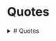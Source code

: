 # Quotes
<details>
  <summary># Quotes</summary>
<pre>
"My wealth, let son and bretheren part. Some things they cannot share.
My work well done, my noble heart, these are only mine to wear." - Jabir
</pre>

<pre>
”My heart trembles like a poor leaf.\
The planets whirl in my dreams.\
The stars press against my window.\
I rotate in my sleep.\
My bed is a warm planet.” - Marvin Mercer 
</pre>

<pre>
"Silence alone is great; all else is weakness." - Alfred De Vigny
</pre>

<pre>
“The beauty of a living thing is not the atoms that go into it, but the way those atoms are put together.” ― Carl Sagan
</pre>

<pre>
"I seem to have been only like a boy playing on the seashore, and diverting myself in now and then finding a smoother pebble or a prettier shell than ordinary, whilst the great ocean of truth lay all undiscovered before me." - Isaac Newton
</pre>

<pre>
“It is harder to crack prejudice than an atom.” ― Albert Einstein
</pre>

<pre>
“In questions of science, the authority of a thousand is not worth the humble reasoning of a single individual.” — Galileo
</pre>

<pre>
"In order that life should be a story or romance to us, it is necessary that a great part of it, at any rate, should be settled for us without our permission. … A man has control over many things in his life; he has control over enough things to be the hero of a novel. But if he had control over everything, there would be so much hero that there would be no novel."
— G.K. Chesterton, Heretics, 1906
</pre>

<pre>
"There can be no true friends without true enemies. Unless we hate what we are not, we cannot love what we are. These are the old truths we are painfully rediscovering after a century and more of sentimental cant. Those who deny them deny their family, their heritage, their culture, their birthright, their very selves! They will not lightly be forgiven." - Michael Dibdin's novel, Dead Lagoon
</pre>

<pre>
“Look again at that dot. That's here. That's home. That's us. On it everyone you love, everyone you know, everyone you ever heard of, every human being who ever was, lived out their lives. The aggregate of our joy and suffering, thousands of confident religions, ideologies, and economic doctrines, every hunter and forager, every hero and coward, every creator and destroyer of civilization, every king and peasant, every young couple in love, every mother and father, hopeful child, inventor and explorer, every teacher of morals, every corrupt politician, every "superstar," every "supreme leader," every saint and sinner in the history of our species lived there--on a mote of dust suspended in a sunbeam.”
― Carl Sagan
</pre>

<pre>
"Nature and nauture's laws lay hid in night,\
God said, Let Newton be! and all was light." -Alexander Pope (Epitaph for Newton)
</pre>

<pre>
“The darker the night, the brighter the stars,\
The deeper the grief, the closer is God!” ― Fyodor Dostoevsky
</pre>

<pre>
"So I walk on uplands unbounded,\
and know that there is hope\
for that which Thou didst mold out of dust\
to have consort with things eternal." - The Dead Sea Scrolls
</pre>

<pre>
“What moves men of genius, or rather what inspires their work, is not new ideas, but their obsession with the idea that what has already been said is still not enough.”
Eugene Delacroix
</pre>

<pre>
“I say let the world go to hell, but I should always have my tea.”― Fyodor Dostoevsky
</pre>

<pre>
“In dreams you sometimes fall from a height, or are stabbed, or beaten, but you never feel pain.” — Dostoevsky
</pre>

<pre>
“There comes a time when one must take a position that is neither safe, nor politic, nor popular, but he must take it because conscience tells him it is right.”
― Martin Luther King Jr., A Testament of Hope: The Essential Writings and Speeches
</pre>

<pre>
Tranquillas etiam naufragus horret aquas.\
The shipwrecked man is afraid even of quiet waters.  - Ovid
</pre>

<pre>
“Every gun that is made, every warship launched, every rocket fired signifies in the final sense, a theft from those who hunger and are not fed, those who are cold and are not clothed. This world in arms is not spending money alone. It is spending the sweat of its laborers, the genius of its scientists, the hopes of its children. This is not a way of life at all in any true sense. Under the clouds of war, it is humanity hanging on a cross of iron.”
― Dwight D. Eisenhower
</pre>

<pre>
“Our character isn’t defined by the battles we win or lose, but by the battles we dare to fight.”
― Robert Beatty, Serafina and the Black Cloak
</pre>

<pre>
“Everything you can imagine is real.” ― Pablo Picasso
</pre>

<pre>
"Remember me as you pass by,\
As you are now so once was I,\
As I am now so you must be,\
Prepare for death and follow me."
</pre>

<pre>
“Man is sometimes extraordinarily, passionately, in love with suffering...” ― Fyodor Dostoevsky
</pre>

<pre>
“The dog is a gentleman; I hope to go to his heaven not man's.” ― Mark Twain
</pre>

<pre>
“I wish it need not have happened in my time," said Frodo.\
"So do I," said Gandalf, "and so do all who live to see such times. But that is not for them to decide. All we have to decide is what to do with the time that is given us.” ― J.R.R. Tolkien
</pre>

<pre>
“We read to know we're not alone.” ― William Nicholson
</pre>

<pre>
“All war is a symptom of man's failure as a thinking animal.” ― John Steinbeck
</pre>

<pre>
"They ayes have 119, the noes 56. The constitutional majority of two thirds having voted in the affirmative, the joint resolution has passed." - House speaker Schuyler Colfax (1st Feb 1856 on 13th Amedment)
</pre>

<pre>
“If you wish to glimpse inside a human soul and get to know a man, don't bother analyzing his ways of being silent, of talking, of weeping, of seeing how much he is moved by noble ideas; you will get better results if you just watch him laugh. If he laughs well, he's a good man.” ― Fyodor Dostoevsky
</pre>

<pre>
“He who fears death either fears to lose all sensation or fears new sensations. In reality, you will either feel nothing at all, and therefore nothing evil, or else, if you can feel any sensations, you will be a new creature, and so will not have ceased to have life.” — Marcus Aurelius
</pre>

<pre>
“To live is the rarest thing in the world. Most people exist, that is all.” ― Oscar Wilde
</pre>

<pre>
Legasov: [showing pictures of the damaged reactor] The atom is a humbling thing.

General Nikolai Tarakanov: It's not humbling, it's humiliating. Why is the core still exposed to the air? Why have we not already covered it up?

Legasov: We want to, but we can't get close enough. The debris on the roof is graphite from the core itself. Until we can push it off the roof back into the reactor, it'll kill anyone who gets near it. You see the roof is in three levels. We've named them. The small one here is Katya, one thousand roentgen per hour. Presume two hours of exposure is fatal. The one on the side, Nina, two thousand roentgen. One hour, fatal.

Tarakanov: We used remote-controlled bulldozers in Afghanistan.

Shcherbina: Too heavy. They'd fall right through.

Tarakanov: So then...?

Legasov: Moon rovers. Lunokhod STR-1s. They're light. And if we line them with lead, they can withstand the radiation.

Shcherbina: We couldn't put a man on the Moon. At least we can keep a man off the roof.
Legasov: That is the most important thing, General. Under no circumstances can men go up there.

Tarakanov: What about this large section here?

Shcherbina: [grimly] Masha.

Legasov: Twelve thousand roentgen. If you were to stand there in full protective gear head-to-toe for two minutes, your life expectancy would be cut in half. By three minutes, you're dead within months. Even our lunar rovers won't work on Masha. That amount of gamma radiation penetrates everything. The particles literally shred the circuits in microchips apart. If it's more complicated than a light switch, Masha will destroy it.

Shcherbina: It would be fair to say that that piece of roof is the most dangerous place on Earth.
</pre>

<pre>
“I can never read all the books I want; I can never be all the people I want and live all the lives I want. I can never train myself in all the skills I want. And why do I want? I want to live and feel all the shades, tones and variations of mental and physical experience possible in my life. And I am horribly limited.” ― Sylvia Plath, The Unabridged Journals of Sylvia Plath
</pre>

<pre>
“In a good bookroom you feel in some mysterious way that you are absorbing the wisdom contained in all the books through your skin, without even opening them.” ― Mark Twain
</pre>

<pre>
"Boats tell us stories, too. The stories of the people who designed and built them, of those who have sailed them down rivers and across the seas. They tell of the ocean, its seascapes, and the storms the sailors have battled. The English refer to ships as she. A boat isn’t an object but a being in its own right. The experience of sailing at night is similar to the intimacy of writing. Because there is the same abandon, a complete relinquishment: sailing at night is to allow yourself to surrender, to let yourself go. It’s to have absolute faith in your boat, which, like the writer’s pen, sometimes makes you think that it is the one deciding which route to take. But you have to stay on course. Know how to maneuver under a moonless sky that merges with the sea and not allow yourself to be intoxicated by the sensation of flying. When the powerful swell tosses the hull, raises it up, and sweeps it along in eddies of foam. When the words seem to align themselves so perfectly that you almost forget what you are writing about. Then you have to keep your eyes on the faint light coming from the compass. It indicates the direction. The end point that should never be lost from sight."
</pre>

<pre>
"The only true wisdom lives far from mankind, out in great loneliness, and can be reached only through suffering. Privation and suffering alone open the mind to all that is hidden to others" - Igjugarjuk  (A shaman from Caribou Eskimo tribe in northern Canada told this to European visitors )
</pre>

<pre>
“Deep in the meadow, hidden far away
A cloak of leaves, a moonbeam ray
Forget your woes and let your troubles lay
And when it's morning again, they'll wash away
Here it's safe, here it's warm
Here the daisies guard you from every harm
Here your dreams are sweet and tomorrow brings them true
Here is the place where I love you.” ― Suzanne Collins, The Hunger Games
</pre>

<pre>
“Perhaps one did not want to be loved so much as to be understood.” ― George Orwell, 1984
</pre>

<pre>
“If the world were merely seductive, that would be easy. If it were merely challenging, that would be no problem. But I arise in the morning torn between a desire to improve the world and a desire to enjoy the world. This makes it hard to plan the day.” ― E.B. White
</pre>

<pre>
“Out beyond ideas of wrongdoing\
and rightdoing there is a field.\
I'll meet you there.\
When the soul lies down in that grass\
the world is too full to talk about.” ― Rumi
</pre>

<pre>
“For those who believe in God, most of the big questions are answered. But for those of us who can't readily accept the God formula, the big answers don't remain stone-written. We adjust to new conditions and discoveries. We are pliable. Love need not be a command nor faith a dictum. I am my own god. We are here to unlearn the teachings of the church, state, and our educational system. We are here to drink beer. We are here to kill war. We are here to laugh at the odds and live our lives so well that Death will tremble to take us.” ― Charles Bukowski
</pre>

<pre>
“You get a little moody sometimes but I think that's because you like to read. People that like to read are always a little fucked up.” ― Pat Conroy, The Prince of Tides
</pre>

<pre>
“There is no greater agony than bearing an untold story inside you.” ― Maya Angelou
</pre>

<pre>
“One day I will find the right words, and they will be simple.” ― Jack Kerouac, The Dharma Bums
</pre>

<pre>
“Faithless is he that says farewell when the road darkens.” ― J.R.R. Tolkien, The Fellowship of the Ring
</pre>

<pre>
“If you remember me, then I don't care if everyone else forgets.” ― Haruki Murakami, Kafka on the Shore
</pre>

<pre>
“So please, oh please, we beg, we pray,\
Go throw your TV set away,\
And in its place you can install\
A lovely bookshelf on the wall.\
Then fill the shelves with lots of books.” ― Roald Dahl, Charlie and the Chocolate Factory
</pre>

<pre>
“There is always some madness in love. But there is also always some reason in madness.” ― Friedrich Nietzsche
</pre>

<pre>
“You think your pain and your heartbreak are unprecedented in the history of the world, but then you read. It was books that taught me that the things that tormented me most were the very things that connected me with all the people who were alive, who had ever been alive.” ― James Baldwin
</pre>

<pre>
“The world is indeed full of peril, and in it there are many dark places; but still there is much that is fair, and though in all lands love is now mingled with grief, it grows perhaps the greater.” ― J.R.R. Tolkien, The Fellowship of the Ring
</pre>

<pre>
“Somewhere, something incredible is waiting to be known.” ― Carl Sagan
</pre>

<pre>
“Everyone should be able to do one card trick, tell two jokes, and recite three poems, in case they are ever trapped in an elevator.” ― Lemony Snicket, Horseradish
</pre>

<pre>
“A poem begins as a lump in the throat, a sense of wrong, a homesickness, a lovesickness.” ― Robert Frost
</pre>

<pre>
“You must have chaos within you to give birth to a dancing star.” ― Friedrich Nietzsche
</pre>

<pre>
“Once you can accept the universe as matter expanding into nothing that is something, wearing stripes with plaid comes easy.” ― Einstein
</pre>

<pre>
“Stop acting so small. You are the universe in ecstatic motion.” ― Rumi
</pre>

<pre>
“I like living. I have sometimes been wildly, despairingly, acutely miserable, racked with sorrow; but through it all I still know quite certainly that just to be alive is a grand thing.” ― Agatha Christie
</pre>

<pre>
“Pain and suffering are always inevitable for a large intelligence and a deep heart. The really great men must, I think, have great sadness on earth.” ― Fyodor Dostoevsky, Crime and Punishment
</pre>

<pre>
“The minute I heard my first love story,\
I started looking for you, not knowing\
how blind that was.\
Lovers don't finally meet somewhere.\
They're in each other all along.” ― Mawlana Jalal-al-Din Rumi, The Illuminated Rumi
</pre>

<pre>
“Mere color, unspoiled by meaning, and unallied with definite form, can speak to the soul in a thousand different ways.” – Oscar Wilde
</pre>

<pre>
"A physicist is just an atom's way of looking at itself." -Neils Bohr
</pre>

<pre>
“Perhaps when we find ourselves wanting everything, it is because we are dangerously close to wanting nothing.” ― Sylvia Plath
</pre>

<pre>
“It's enough for me to be sure that you and I exist at this moment.” ― Gabriel García Márquez, One Hundred Years of Solitude
</pre>

<pre>
“The Road goes ever on and on\
Down from the door where it began.\
Now far ahead the Road has gone,\
And I must follow, if I can,\
Pursuing it with eager feet,\
Until it joins some larger way\
Where many paths and errands meet.\
And whither then? I cannot say” ― J.R.R. Tolkien, The Fellowship of the Ring
</pre>

<pre>
“How vain it is to sit down to write when you have not stood up to live.” ― Henry David Thoreau
</pre>

<pre>
"I want to tell you a story about a man. While everyone was laughing and drinking, he would just walk until he reached the exact same spot, where he'd sit with his back to all those people. And while he did everything he possibly could to signal to the world that he wanted to be left alone more than anything, he hoped that someone passing would understand that what he really wanted was the exact opposite. And that this someone would sit next to him and strike up a conversation. I was that man... and you were that someone." - Alex (London Spy)
</pre>

<pre>
“I have the choice of being constantly active and happy or introspectively passive and sad. Or I can go mad by ricocheting in between.” ― Sylvia Plath, The Unabridged Journals of Sylvia Plath
</pre>

<pre>
“Reality is merely an illusion, albeit a very persistent one.” ― Albert Einstein
</pre>

<pre>
“When I am with you, we stay up all night.\
When you're not here, I can't go to sleep.\
Praise God for those two insomnias!\
And the difference between them.” ― Rumi
</pre>

<pre>
“Sometimes when I look at you, I feel I'm gazing at a distant star.\
It's dazzling, but the light is from tens of thousands of years ago.\
Maybe the star doesn't even exist any more. Yet sometimes that light seems more real to me than anything.” ― Haruki Murakami, South of the Border, West of the Sun
</pre>

<pre>
“Cowards die many times before their deaths;\
The valiant never taste of death but once.\
Of all the wonders that I yet have heard,\
It seems to me most strange that men should fear;\
Seeing that death, a necessary end,\
Will come when it will come.” ― William Shakespeare, Julius Caesar
</pre>

<pre>
"Now, I am become Death, the destroyer of worlds." - Robert Oppenheimer quoted from Bhagvadgita on 16th July 1945, 05:29:53 in Alamogordo, Mexico
</pre>

<pre>
“Still round the corner there may wait\
A new road or a secret gate\
And though I oft have passed them by\
A day will come at last when I\
Shall take the hidden paths that run\
West of the Moon, East of the Sun.” ― J.R.R. Tolkien
</pre>

<pre>
“There are some things you can't share without ending up liking each other, and knocking out a twelve-foot mountain troll is one of them.” ― J. K. Rowling, Harry Potter and the Sorcerer's Stone
</pre>

<pre>
“The best moments in reading are when you come across something – a thought, a feeling, a way of looking at things – which you had thought special and particular to you. Now here it is, set down by someone else, a person you have never met, someone even who is long dead. And it is as if a hand has come out and taken yours.” ― Alan Bennett, The History Boys
</pre>

<pre>
“You think your pain and your heartbreak are unprecedented in the history of the world, but then you read.” ― James Baldwin
</pre>

<pre>
“History of science and technology has consistently taught us that scientific advances in basic understanding have sooner or later led to technical and industrial applications that have revolutionized our way of life. It seems to me improbable that this effort to get at the structure of matter should be an exception to this rule. What is less certain, and what we all fervently hope, is that man will soon grow sufficiently adult to make good use of the powers that he acquires over nature.” -Enrico Fermi, The Future of Nuclear Physics, unpublished address, Rochester, NY, January 10, 1953, EFP, box 53.
</pre>

<pre>
“In a time of deceit telling the truth is a revolutionary act.” ― George Orwell
</pre>

<pre>
“And when at last you find someone to whom you feel you can pour out your soul, you stop in shock at the words you utter— they are so rusty, so ugly, so meaningless and feeble from being kept in the small cramped dark inside you so long.” ― Sylvia Plath, The Unabridged Journals of Sylvia Plath
</pre>

<pre>
“I love you as certain dark things are to be loved,\
in secret, between the shadow and the soul.” ― Pablo Neruda, 100 Love Sonnets
</pre>

<pre>
“Pain and suffering are always inevitable for a large intelligence and a deep heart. The really great men must, I think, have great sadness on earth.” ― Fyodor Dostoevsky, Crime and Punishment
</pre>

<pre>
“Do not be afraid; our fate\
Cannot be taken from us; it is a gift.” ― Dante Alighieri, Inferno
</pre>

<pre>
“An expert is a person who has made all the mistakes that can be made in a very narrow field.” ― Niels Bohr
</pre>

<pre>
"The mathematics clearly called for a set of underlying elementary objects-at that time we needed three types of them-elementary objects that could be combined three at a time in different ways to make all the heavy particles we knew. ... I needed a name for them and called them quarks, after the taunting cry of the gulls, "Three quarks for Muster mark," from Finnegan's Wake by the Irish writer James Joyce." - Murray Gell-Mann
</pre>

<pre>
"Enthusiasm is followed by disappointment and even depression, and then by renewed enthusiasm." - Murray Gell-Mann
</pre>

<pre>
“I do not know what I may appear to the world, but to myself I seem to have been only like a boy playing on the sea-shore, and diverting myself in now and then finding a smoother pebble or a prettier shell than ordinary, whilst the great ocean of truth lay all undiscovered before me.” ― Isaac Newton
</pre>

<pre>
“Every atom in your body came from a star that exploded. And, the atoms in your left hand probably came from a different star than your right hand. It really is the most poetic thing I know about physics: You are all stardust. You couldn’t be here if stars hadn’t exploded, because the elements - the carbon, nitrogen, oxygen, iron, all the things that matter for evolution and for life - weren’t created at the beginning of time. They were created in the nuclear furnaces of stars, and the only way for them to get into your body is if those stars were kind enough to explode. So, forget Jesus. The stars died so that you could be here today.” ― Lawrence M. Krauss
</pre>

<pre>
“I don't want to believe. I want to know.” ― Carl Sagan
</pre>

<pre>
“And in that moment, I swear we were infinite.” ― Stephen Chbosky, The Perks of Being a Wallflower
</pre>

<pre>
“You must write every single day of your life... You must lurk in libraries and climb the stacks like ladders to sniff books like perfumes and wear books like hats upon your crazy heads... may you be in love every day for the next 20,000 days. And out of that love, remake a world.” ― Ray Bradbury
</pre>

<pre>
“In your light I learn how to love. In your beauty, how to make poems. You dance inside my chest where no-one sees you, but sometimes I do, and that sight becomes this art.” ― Rumi
</pre>

<pre>
“You develop an instant global consciousness, a people orientation, an intense dissatisfaction with the state of the world, and a compulsion to do something about it. From out there on the moon, international politics look so petty. You want to grab a politician by the scruff of the neck and drag him a quarter of a million miles out and say, ‘Look at that, you son of a bitch.” ― Edgar Mitchell
</pre>

<pre>
"Sometimes I think a man could wander across the Disc all his life and not see everything there is to see," said Twoflower. "And now it seems there are lots of other worlds as well. When I think I might die without seeing a hundredth of all there is to see it makes me feel," he paused, then added, "well, humble, I suppose. And very angry, of course." - The Color of Magic, Terry Pratchett
</pre>

<pre>
“He smiled understandingly-much more than understandingly. It was one of those rare smiles with a quality of eternal reassurance in it, that you may come across four or five times in life. It faced--or seemed to face--the whole eternal world for an instant, and then concentrated on you with an irresistible prejudice in your favor. It understood you just as far as you wanted to be understood, believed in you as you would like to believe in yourself, and assured you that it had precisely the impression of you that, at your best, you hoped to convey.” ― F. Scott Fitzgerald, The Great Gatsby
</pre>

<pre>
"The mathematician Mark Kac divided geniuses into two classes. Ordinary ones whose achievements others will emulate, and magicians whose inventions are so astounding that it is hard to see how any human could have imagined them. Paul Dirac was one of these magicians." 
</pre>

<pre>
“I loved her against reason, against promise, against peace, against hope, against happiness, against all discouragement that could be.” ― Charles Dickens, Great Expectations
</pre>

<pre>
“If you have the words, there's always a chance that you'll find the way.” ― Seamus Heaney, Stepping Stones: Interviews with Seamus Heaney
</pre>

<pre>
“A person often meets his destiny on the road he took to avoid it.” ― Jean de La Fontaine, Fables
</pre>

<pre>
“Being with you never felt wrong. It's the one thing I did right. You're the one thing I did right.” ― Becca Fitzpatrick, Crescendo
</pre>

<pre>
“It is a far, far better thing that I do, than I have ever done; it is a far, far better rest that I go to than I have ever known.” ― Charles Dickens, A Tale of Two Cities
</pre>

<pre>
“I can bear any pain as long as it has meaning.” ― Haruki Murakami, 1Q84
</pre>

<pre>
“I do not mind if you think slowly, but I do object when you publish more quickly than you think.” ― Wolfgang Pauli
</pre>

<pre>
"I think physicists are the Peter Pans of the human race.They never grow up and they keep their curiosity." - I.I. Rabi 
</pre>

<pre>
“But I didn't understand then. That I could hurt somebody so badly she would never recover. That a person can, just by living, damage another human being beyond repair.” ― Haruki Murakami
</pre>

<pre>
“Es gibt keinen Gott und Dirac ist sein Prophet." (There is no God and Dirac is his Prophet.) ― Wolfgang Pauli

{A remark made during the Fifth Solvay International Conference (October 1927), after a discussion of the religious views of various physicists, at which all the participants laughed, including Dirac, as quoted in Teil und das Ganze (1969),
It is an ironic play on the Muslim statement of faith, the Shahada, often translated: 'There is no god but Allah, and Muhammad is his Prophet.'}
</pre>

<pre>
“The story so far:
In the beginning the Universe was created.
This has made a lot of people very angry and been widely regarded as a bad move.”
― Douglas Adams, The Restaurant at the End of the Universe
</pre>

<pre>
"Niels Bohr brainwashed a whole generation of theorists into thinking that the job (interpreting quantum theory) was done 50 years ago." - Murray Gell-Mann
</pre>

<pre>
“Lovers don't finally meet somewhere. They're in each other all along.” ―  Rumi
</pre>

<pre>
“The course of true love never did run smooth.” ― William Shakespeare, A Midsummer Night's Dream
</pre>

<pre>
“If I read a book and it makes my whole body so cold no fire can ever warm me, I know that is poetry.” ― Emily Dickinson
</pre>

<pre>
"The best that most of us can hope to achieve in physics is simply to misunderstand at a deeper level." -Wolfgang Pauli
</pre>

<pre>
“Usually we walk around constantly believing ourselves. "I'm okay" we say. "I'm alright". But sometimes the truth arrives on you and you can't get it off. That's when you realize that sometimes it isn't even an answer--it's a question. Even now, I wonder how much of my life is convinced.” ― Markus Zusak, The Book Thief
</pre>

<pre>
“If you wish to make an apple pie from scratch, you must first invent the universe.” ― Carl Sagan, Cosmos
</pre>

<pre>
“Heaven knows we need never be ashamed of our tears, for they are rain upon the blinding dust of earth, overlying our hard hearts. I was better after I had cried, than before--more sorry, more aware of my own ingratitude, more gentle.” ― Charles Dickens, Great Expectations
</pre>

<pre>
"You know that, according to quantum theory, if two particles collide with enough energy you can, in principle, with an infinitesimal probability, produce two grand pianos." -Isidor Isaac Rabi
</pre>

<pre>
“Extinction is the rule. Survival is the exception.” ― Carl Sagan
</pre>

<pre>
“Of pain you could wish only one thing: that it should stop. Nothing in the world was so bad as physical pain. In the face of pain there are no heroes.” ― George Orwell, 1984
</pre>

<pre>
“You have enemies? Good. That means you've stood up for something, sometime in your life.” ― Winston Churchill
</pre>

<pre>
“If you can feel that staying human is worth while, even when it can't have any result whatever, you've beaten them.” ― George Orwell, 1984
</pre>

<pre>
"My lover asks me:\
"What is the difference between me and the sky?"\
The difference, my love,\
Is that when you laugh,\
I forget about the sky." - Nizar Qabbani (My Lover Asks Me)
</pre>

<pre>
"My mother made me a scientist without ever intending to. Every other Jewish mother in Brooklyn would ask her child after school, 'So? Did you learn anything today?' But not my mother. 'Izzy,' she would say, 'did you ask a good question today?' That difference - asking good questions - made me become a scientist." - Isidor Isaac Rabi
</pre>

<pre>
“It ain't what they call you, it's what you answer to.” ― W.C. Fields
</pre>

<pre>
"Our knowledge of fundamental physics contains not one fruitful idea that does not carry the name of Murray Gell-Mann." - —Richard Feynman
</pre>

<pre>
“When [Niels] Bohr is about everything is somehow different. Even the dullest gets a fit of brilliancy.” ― Isidor Isaac Rabi
</pre>

<pre>
“There was truth and there was untruth, and if you clung to the truth even against the whole world, you were not mad.” ― George Orwell, 1984
</pre>

<pre>
“The world breaks everyone and afterward many are strong at the broken places. But those that will not break it kills. It kills the very good and the very gentle and the very brave impartially. If you are none of these you can be sure it will kill you too but there will be no special hurry.” ― Ernest Hemingway, A Farewell to Arms
</pre>

<pre>
“Under the spreading chestnut tree I sold you and you sold me:\
There lie they, and here lie we\
Under the spreading chestnut tree.” ― George Orwell, 1984
</pre>

<pre>
“Deserves it! I daresay he does. Many that live deserve death. And some that die deserve life. Can you give it to them? Then do not be too eager to deal out death in judgement. For even the very wise cannot see all ends.” ― J.R.R. Tolkien, The Fellowship of the Ring
</pre>

<pre>
“Be kind, for everyone you meet is fighting a harder battle.” ― Plato
</pre>

<pre>
“There is no end\
To what a living world\
Will demand of you.”\
― Octavia E. Butler, Parable of the Sower
</pre>

<pre>
“It is what you read when you don't have to that determines what you will be when you can't help it.” ― Oscar Wilde
</pre>

<pre>
"I hear the loved survivors tell,\
     How naught form death could save,\
Till every sound appears a knell,\
     And every spot a grave" - Abe Lincoln
</pre>

<pre>
"There is no Frigate like a Book\
To take us Lands away" - Emily Dickinson
</pre>

<pre>
“A classic is a book that has never finished saying what it has to say.” ― Italo Calvino, The Uses of Literature
</pre>

<pre>
“The capacity to blunder slightly is the real marvel of DNA. Without this special attribute, we would still be anaerobic bacteria and there would be no music.” ― Lewis Thomas, Lives of a Cell
</pre>

<pre>
“Suddenly, there was an enormous flash of light, the brightest light I have ever seen or that I think anyone has ever seen. It blasted; it pounced; it bored its way into you. It was a vision which was seen with more than the eye. It was seen to last forever. You would wish it would stop; altogether it lasted about two seconds.
[Witnessing the first atomic bomb test explosion.]” ― Isidor Isaac Rabi
</pre>

<pre>
"It is with deep grief that I learn of the death of your kind and brave Father, and, especially that it is affecting your young heart beyond what is common in such cases. In this sad world of ours, sorrow comes to all; and to the young, it comes with bitterest agony, because it takes them unawares. The older have learned to ever expect it." - Abe Lincoln to Fanny McCullogh, a young girls who lost her father in Civil War.
</pre>

<pre>
“Whatever satisfies the soul is truth.” ― Walt Whitman
</pre>

<pre>
"For thou art Freedom's now and Fame's,\
One of the few, the immortal names,\
That were not born to die." - Fitz-Greene Halleck
</pre>

<pre>
"Homo liber nulla de re minus quam de morte cogitat; et ejus sapientia non mortis sed vitae meditatio" (Latin)\
"There is nothing over which a free man ponders less than death; his wisdom is, to meditate not on death but on life." - Spinoza's book called Ethica, ordine geometrico demonstrata (Ethics, Demonstrated in Geometrical Order)
</pre>

<pre>
“We were together. I forget the rest.” ― Walt Whitman
</pre>

<pre>
"Shut up and calculate!" - David Mermin (to characterize the views of many physicists regarding the interpretation of quantum mechanics/ Copenhagen Interpretation)
</pre>

<pre>
"Shut up and calculate!" - David Mermin (to characterize the views of many physicists regarding the interpretation of quantum mechanics/ Copenhagen Interpretation)
</pre>

<pre>
“Happiness is a warm puppy.” ― Charles M. Schulz
</pre>

<pre>
"Never met - or never parted -\
We had ne'er been broken hearted" - Robert Burns
</pre>

<pre>
“We don't read and write poetry because it's cute. We read and write poetry because we are members of the human race. And the human race is filled with passion. So medicine, law, business, engineering... these are noble pursuits and necessary to sustain life. But poetry, beauty, romance, love... these are what we stay alive for.” ― Walt Whitman, Leaves of Grass
</pre>

<pre>
“We two have paddled in the stream,\
from morning sun till dine;\
But seas between us broad have roared\
since days of long ago.” ― Robert Burns
</pre>

<pre>
“Nature composes some of her loveliest poems for the microscope and the telescope.” ― Theodore Roszak, Where the Wasteland Ends
</pre>

<pre>
“I was thinking today of my greatest happiness, a walk along a cliff by the sea, and you at the end of it.” — Virginia Woolf
</pre>

<pre>
"Nullum magnum ingenium sine mixture dementia fuit." (There has been no great wisdom without an element of madness.)
</pre>

<pre>
“The time will come when diligent research over long periods will bring to light things which now lie hidden. A single lifetime, even though entirely devoted to the sky, would not be enough for the investigation of so vast a subject... And so this knowledge will be unfolded only through long successive ages. There will come a time when our descendants will be amazed that we did not know things that are so plain to them... Many discoveries are reserved for ages still to come, when memory of us will have been effaced.” ― Seneca, Natural Questions
</pre>

<pre>
"Nemo mortalium omnibus horis sapit."\
(Of mortal men, none is wise at all times)
</pre>

<pre>
“Often a very old man has no other proof of his long life than his age.” ― Lucius Annaeus Seneca, On the Shortness of Life
</pre>

<pre>
"There was a young lady named Bright,\
Who could travel much faster than light.\
She set out one day,\
In a relative way,\
And returned home the previous night." 
</pre>

<pre>
"Cogito, ergo sum" (I think, therefore I am)
</pre>

<pre>
“Everything excellent is as difficult as it is rare.” ― Baruch Spinoza, Ethics
</pre>

<pre>
"Relativity, the theorists’ creed,\
says mass increases with speed.\
My (m)ass grows when I sit it.\
Mr. Einstein, get with it;\
equate its deflation, I plead!" — Ass-tronomical by Michael R. Burch
</pre>

<pre>
Schrödinger was a man of many contradictions, including his complex love life.  He often quoted :\
'Si un hombre nunca se contradice, será porque nunca dice nada.' - Miguel de Unamuno\
('If a man never contradicts himself, it may be because he never says anything.')
</pre>

<pre>
“War educates the senses, calls into action the will, perfects the physical constitution, brings men into such swift and close collision in critical moments that man measures man.” ― Ralph Waldo Emerson
</pre>

<pre>
“At times to be silent is to lie. You will win because you have enough brute force. But you will not convince. For to convince you need to persuade. And in order to persuade you would need what you lack: Reason and Right” ― Miguel de Unamuno
</pre>

<pre>
“We feel and experience ourselves to be eternal.” ― Baruch Spinoza, Ethics
</pre>

<pre>
I found the Lincoln letter (known as Bixby Letter) that was used in Saving Private Ryan. This letter is also considered one of the finest work of Lincoln.

Executive Mansion,
Washington, Nov. 21, 1864.

Dear Madam,

I have been shown in the files of the War Department a statement of the Adjutant General of Massachusetts that you are the mother of five sons who have died gloriously on the field of battle.

I feel how weak and fruitless must be any words of mine which should attempt to beguile you from the grief of a loss so overwhelming. But I cannot refrain from tendering to you the consolation that may be found in the thanks of the Republic they died to save.

I pray that our Heavenly Father may assuage the anguish of your bereavement, and leave you only the cherished memory of the loved and lost, and the solemn pride that must be yours to have laid so costly a sacrifice upon the altar of Freedom.

Yours, very sincerely and respectfully,
A. Lincoln.
</pre>

<pre>
"Evil is evil Stregobor. Lesser, greater, middling, it's all the same. Proportions are negotiated, boundaries are blurred. I'm not a pious hermit. I haven't done only good in my life. But if I'm to choose between one evil and another, then I prefer not to choose at all." - Geralt of Rivia
</pre>

<pre>
“It’s unbelievable how much you don’t know about the game you’ve been playing all your life.” - Mickey Mantle
</pre>

<pre>
"It is remarkable how much long-term advantage people like us have gotten by trying to be consistently not stupid, instead of trying to be very intelligent." - Charlie Munger
</pre>

<pre>
“We live only to discover beauty. All else is a form of waiting” ― Khalil Gibran, Sand and Foam
</pre>

<pre>
“There are ships sailing to many ports, but not a single one goes where life is not painful.” ― Fernando Pessoa, The Book of Disquiet
</pre>

<pre>
“My soul is impatient with itself, as with a bothersome child; its restlessness keeps growing and is forever the same. Everything interests me, but nothing holds me. I attend to everything, dreaming all the while. I'm two, and both keep their distance.” ― Fernando Pessoa , The Book of Disquiet 
</pre>

<pre>
“I am not to speak to you, I am to think of you when I sit alone or\
wake at night alone,\
I am to wait, I do not doubt I am to meet you again,\
I am to see to it that I do not lose you.” ― Walt Whitman, Leaves of Grass
</pre>

<pre>
“Let your soul stand cool and composed\
before a million universes.” ― Walt Whitman, Song of Myself
</pre>

<pre>
“I'd woken up early, and I took a long time getting ready to exist.” ― Fernando Pessoa, The Book of Disquiet
</pre>

<pre>
"I went to the woods because I wanted to live deep and suck out all the marrow of life! To put to rout all that was not life. And not, when I came to die, discover that I had not lived." - Henry David Thoreau
</pre>

<pre>
“I'm astounded whenever I finish something. Astounded and distressed. My perfectionist instinct should inhibit me from finishing: it should inhibit me from even beginning. But I get distracted and start doing something. What I achieve is not the product of an act of my will but of my will's surrender. I begin because I don't have the strength to think; I finish because I don't have the courage to quit. This book is my cowardice.” ― Fernando Pessoa
</pre>

<pre>
“That you are here—that life exists and identity,\
That the powerful play goes on, and you may contribute a verse” - O Me! O Life by Walt Whitman
</pre>

<pre>
“But I am not perfect in my way of putting things\
Because I lack the divine simplicity\
Of being only what I appear to be.” ― Fernando Pessoa, Poems of Fernando Pessoa
</pre>

<pre>
“Read the best books first, or you may not have a chance to read them at all.” ― Henry David Thoreau, A Week on the Concord and Merrimack Rivers
</pre>

<pre>
“These are the days that must happen to you.” ― Walt Whitman
</pre>


</details>
